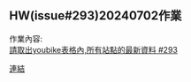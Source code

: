 ## HW(issue#293)20240702作業
作業內容:  
[請取出youbike表格內,所有站點的最新資料 #293](https://github.com/roberthsu2003/__11304_python_2024_tvdi__/issues/293)

[ 連結]()